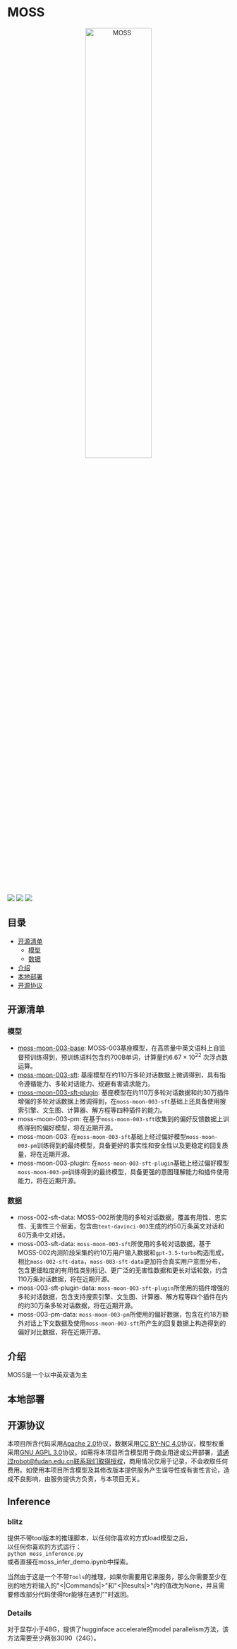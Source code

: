 # MOSS
<p align="center" width="100%">
<a href="https://txsun1997.github.io/blogs/moss.html" target="_blank"><img src="https://txsun1997.github.io/images/moss.png" alt="MOSS" style="width: 50%; min-width: 300px; display: block; margin: auto;"></a>
</p>

![](https://img.shields.io/badge/Code_License-Apache_2.0-brightgreen) ![](https://img.shields.io/badge/Data_License-CC_BY--NC_4.0-blue) ![](https://img.shields.io/badge/Model_License-GNU_AGPL_3.0-red)

## 目录

- [开源清单](#开源清单)
  - [模型](#模型)
  - [数据](#数据)
- [介绍](#介绍)
- [本地部署](#本地部署)
- [开源协议](#开源协议)

## 开源清单

### 模型

- [moss-moon-003-base](https://huggingface.co/fnlp/moss-moon-003-base): MOSS-003基座模型，在高质量中英文语料上自监督预训练得到，预训练语料包含约700B单词，计算量约$6.67\times10^{22}$ 次浮点数运算。
- [moss-moon-003-sft](https://huggingface.co/fnlp/moss-moon-003-sft): 基座模型在约110万多轮对话数据上微调得到，具有指令遵循能力、多轮对话能力、规避有害请求能力。
- [moss-moon-003-sft-plugin](https://huggingface.co/fnlp/moss-moon-003-sft): 基座模型在约110万多轮对话数据和约30万插件增强的多轮对话数据上微调得到，在`moss-moon-003-sft`基础上还具备使用搜索引擎、文生图、计算器、解方程等四种插件的能力。
- moss-moon-003-pm: 在基于`moss-moon-003-sft`收集到的偏好反馈数据上训练得到的偏好模型，将在近期开源。
- moss-moon-003: 在`moss-moon-003-sft`基础上经过偏好模型`moss-moon-003-pm`训练得到的最终模型，具备更好的事实性和安全性以及更稳定的回复质量，将在近期开源。
- moss-moon-003-plugin: 在`moss-moon-003-sft-plugin`基础上经过偏好模型`moss-moon-003-pm`训练得到的最终模型，具备更强的意图理解能力和插件使用能力，将在近期开源。

### 数据

- moss-002-sft-data: MOSS-002所使用的多轮对话数据，覆盖有用性、忠实性、无害性三个层面，包含由`text-davinci-003`生成的约50万条英文对话和60万条中文对话。
- moss-003-sft-data: `moss-moon-003-sft`所使用的多轮对话数据，基于MOSS-002内测阶段采集的约10万用户输入数据和`gpt-3.5-turbo`构造而成，相比`moss-002-sft-data`，`moss-003-sft-data`更加符合真实用户意图分布，包含更细粒度的有用性类别标记、更广泛的无害性数据和更长对话轮数，约含110万条对话数据，将在近期开源。
- moss-003-sft-plugin-data: `moss-moon-003-sft-plugin`所使用的插件增强的多轮对话数据，包含支持搜索引擎、文生图、计算器、解方程等四个插件在内的约30万条多轮对话数据，将在近期开源。
- moss-003-pm-data: `moss-moon-003-pm`所使用的偏好数据，包含在约18万额外对话上下文数据及使用`moss-moon-003-sft`所产生的回复数据上构造得到的偏好对比数据，将在近期开源。

## 介绍

MOSS是一个以中英双语为主



## 本地部署



## 开源协议

本项目所含代码采用[Apache 2.0](https://github.com/OpenLMLab/MOSS/blob/main/LICENSE)协议，数据采用[CC BY-NC 4.0](https://github.com/OpenLMLab/MOSS/blob/main/DATA_LICENSE)协议，模型权重采用[GNU AGPL 3.0](https://github.com/OpenLMLab/MOSS/blob/main/MODEL_LICENSE)协议。如需将本项目所含模型用于商业用途或公开部署，请通过robot@fudan.edu.cn联系我们取得授权，商用情况仅用于记录，不会收取任何费用。如使用本项目所含模型及其修改版本提供服务产生误导性或有害性言论，造成不良影响，由服务提供方负责，与本项目无关。

## Inference


### blitz
提供不带tool版本的推理脚本，以任何你喜欢的方式load模型之后，  
以任何你喜欢的方式运行：  
`python moss_inference.py`  
或者直接在moss_infer_demo.ipynb中探索。   

当然由于这是一个不带`Tools`的推理，如果你需要用它来服务，那么你需要至少在别的地方将输入的"<|Commands|>"和"<|Results|>"内的值改为None，并且需要修改部分代码使得for能够在遇到"<eor>"时返回。  

### Details

对于显存小于48G，提供了hugginface accelerate的model parallelism方法，该方法需要至少两张3090（24G）。  



